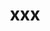 ---
category: teachers
order: 4
image: members/teachers/zhouqihang.jpg
name: 周启航
title: xxx
research: xxx
---